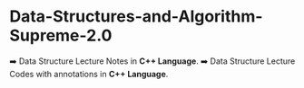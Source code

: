 # Data-Structures-and-Algorithm-Supreme-2.0

➡️ Data Structure Lecture Notes in **C++ Language**.
➡️ Data Structure Lecture Codes with annotations in **C++ Language**.
